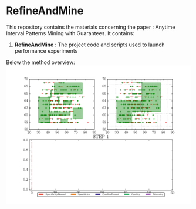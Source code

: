 # RefineAndMine
This repository contains the materials concerning the paper : Anytime Interval Patterns Mining with Guarantees. It contains:
1. **RefineAndMine** : The project code and scripts used to launch performance experiments

Below the method overview:
![](figures/HABERMAN_2_1.gif)
